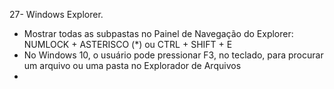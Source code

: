 27- Windows Explorer.
- Mostrar todas as subpastas no Painel de Navegação do Explorer: NUMLOCK + ASTERISCO (*) ou CTRL + SHIFT + E
- No Windows 10, o usuário pode pressionar F3, no teclado, para procurar um arquivo ou uma pasta no Explorador de Arquivos
- 